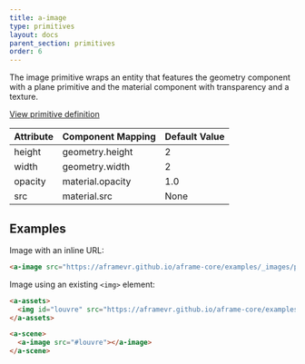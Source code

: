 ```yaml
---
title: a-image
type: primitives
layout: docs
parent_section: primitives
order: 6
---
```


The image primitive wraps an entity that features the geometry component with a
plane primitive and the material component with transparency and a texture.

[View primitive definition](https://github.com/aframevr/aframe/blob/master/elements/templates/a-image.html)

| Attribute | Component Mapping | Default Value  |
| --------- | ----------------- | -------------- |
| height    | geometry.height   | 2              |
| width     | geometry.width    | 2              |
| opacity   | material.opacity  | 1.0            |
| src       | material.src      | None           |

## Examples

Image with an inline URL:

```html
<a-image src="https://aframevr.github.io/aframe-core/examples/_images/pano/louvre.jpg"></a-image>
```

Image using an existing `<img>` element:

```html
<a-assets>
  <img id="louvre" src="https://aframevr.github.io/aframe-core/examples/_images/pano/louvre.jpg">
</a-assets>

<a-scene>
  <a-image src="#louvre"></a-image>
</a-scene>
```
